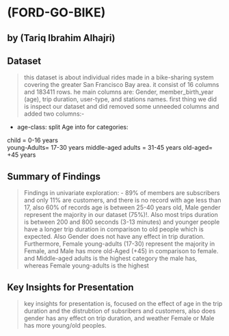 # (FORD-GO-BIKE)
## by (Tariq Ibrahim Alhajri)



## Dataset

> this dataset is about individual rides made in a bike-sharing system covering the greater San Francisco Bay area.
 it consist of 16 columns and 183411 rows.
 he main columns are: Gender, member_birth_year (age), trip duration, user-type, and stations names.
 first thing we did is inspect our dataset and did removed some unneeded columns and added two columns:-
 - age-class: split Age into for categories:
 
 child = 0-16 years <br/>
 young-Adults= 17-30 years
 middle-aged adults = 31-45 years 
 old-aged= +45 years

## Summary of Findings

> Findings in univariate exploration: -
89% of members are subscribers and only 11% are customers, and there is no record with age less than 17, also 60% of records age is between 25-40 years old, Male gender represent the majority in our dataset (75%)!. Also most trips duration is between 200 and 800 seconds (3-13 minutes) and younger people have a longer trip duration in comparison to old people which is expected. Also Gender does not have any effect in trip duration. Furthermore, Female young-adults (17-30) represent the majority in Female, and Male has more old-Aged (+45) in comparison to female. and Middle-aged adults is the highest category the male has, whereas Female young-adults is the highest



## Key Insights for Presentation

> key insights for presentation is, focused on the effect of age in the trip duration and the distrubtion of subsribers and customers, also does gender has any effect on trip duration, and weather Female or Male has more young/old peoples.

